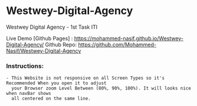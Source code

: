 # Westwey-Digital-Agency
Westwey Digital Agency - 1st Task ITI 

Live Demo [Github Pages] : https://mohammed-nasif.github.io/Westwey-Digital-Agency/
Github Repo: https://github.com/Mohammed-Nasif/Westwey-Digital-Agency

### Instructions:

	- This Website is not responsive on all Screen Types so it's Recommended When you open it to adjust 
	  your Browser zoom Level Between (80%, 90%, 100%). It will looks nice when navBar shows 
	  all centered on the same line.
